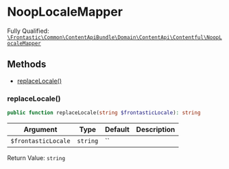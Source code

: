 #  NoopLocaleMapper

Fully Qualified: [`\Frontastic\Common\ContentApiBundle\Domain\ContentApi\Contentful\NoopLocaleMapper`](../../../../../../src/php/ContentApiBundle/Domain/ContentApi/Contentful/NoopLocaleMapper.php)




## Methods

* [replaceLocale()](#replaceLocale)


### replaceLocale()


```php
public function replaceLocale(string $frontasticLocale): string
```






Argument|Type|Default|Description
--------|----|-------|-----------
`$frontasticLocale`|`string`|``|

Return Value: `string`

